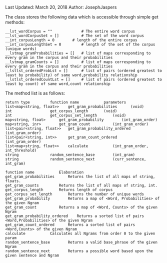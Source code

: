 Last Updated: March 20, 2018
Author: JosephJaspers


The class stores the following data which is accessible through simple get methods:
	
    __lst_wordCorpus = ""             # The entire word corpus
    __lst_wordCorpusSet = []          # The set of the word corpus
    __int_corpusLength = 0	      # length of the entire corpus
    __int_corpusLengthSet = 0	      # length of the set of the corpus (unique words)
    __lstmap_gramProbabilities = []   # list of maps corresponding to every gram in the corpus and their probabilities 
    __lstmap_gramCounts = []          # list of maps corresponding to every gram in the corpus and their probabilities 
    __lstlst_orderedProbLst = []      # list of pairs (ordered greatest to least by probability) of same word,probability relationship
    __lstlst_orderedCountLst = []     # list of pairs (ordered greatest to least by count) of same word,count relationship


The method list is as follows:

	return type			function name			parameters
	list<map<string, float>> 	get_gram_probabilities		(void)
	int 				get_corpus_length		(void)
	int 				get_corpus_set_length		(void)
	map<string, float> 		get_gram_probability		(int_gram_order)
	map<string, inr> 		get_gram_count			(int_gram_order)
	list<pair<string, float>> 	get_gram_probability_ordered	(int_gram_order)
	list<pair<string, int>> 	get_gram_count_ordered		(int_gram_order)
	list<map<string, float>> 	calculate			(int_gram_order, int_threshold)
	string 				random_sentence_base		(int_gram)
	string 				random_sentence_next		(curr_sentence, int_gram)

	function name			Elaboration 
	get_gram_probabilities		Returns the list of all maps of string, floats. 
	get_gram_counts			Returns the list of all maps of string, int. 
	get_corpus_length		Returns length of corpus
	get_corpus_set_length		Returns the number of unique words
	get_gram_probability		Returns a map of <Word, Probabilities> of the given Ngram
	get_gram_count			Returns a map of <Word, Counts> of the given Ngram
	get_gram_probability_ordered	Returns a sorted list of pairs <Word,Probabilities> of the given Ngram
	get_gram_count_ordered		Returns a sorted list of pairs <Word,Counts> of the given Ngram
	calculate			Calculates all Ngrams from order 0 to the given param
	random_sentence_base		Returns a valid base_phrase of the given Ngram
	random_sentence_next		Returns a possible word based upon the given sentence and Ngram



